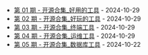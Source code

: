 * [第 01 期 - 开源合集_好用的工具](https://higithub.herotops.xyz/posts/01-开源合集_好用的工具) - 2024-10-29
* [第 02 期 - 开源合集_好玩的工具](https://higithub.herotops.xyz/posts/02-开源合集_好玩的工具) - 2024-10-29
* [第 03 期 - 开源合集_终端工具](https://higithub.herotops.xyz/posts/03-开源合集_终端工具) - 2024-10-29
* [第 04 期 - 开源合集_运维工具](https://higithub.herotops.xyz/posts/04-开源合集_运维工具) - 2024-10-29
* [第 05 期 - 开源合集_数据库工具](https://higithub.herotops.xyz/posts/05-开源合集_数据库工具) - 2024-10-22
